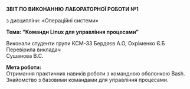 **ЗВІТ ПО ВИКОНАННЮ ЛАБОРАТОРНОЇ РОБОТИ №1**

з дисципліни: «Операційні системи»

**Тема: “Команди Linux для управління процесами”**

Виконали студенти 
групи КСМ-33 
Бердяєв А.О, Охріменко Є.Б  
Перевірила викладач  
Сушанова В.С. 

**Мета роботи:**  
Отримання практичних навиків роботи з командною оболонкою Bash.  
Знайомство з базовими командами для управління процесами.  
